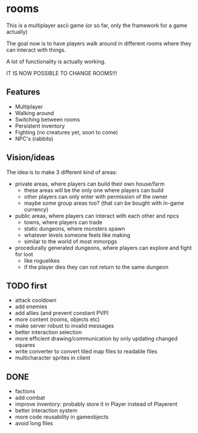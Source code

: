 # rooms

This is a multiplayer ascii game (or so far, only the framework for a game actually)

The goal now is to have players walk around in different rooms where they can interact with things.

A lot of functionality is actually working.

IT IS NOW POSSIBLE TO CHANGE ROOMS!!!

## Features

- Multiplayer
- Walking around
- Switching between rooms
- Persistent inventory
- Fighting (no creatures yet, soon to come)
- NPC's (rabbits)


## Vision/ideas

The idea is to make 3 different kind of areas:

- private areas, where players can build their own house/farm
  * these areas will be the only one where players can build
  * other players can only enter with permission of the owner
  * maybe some group areas too? (that can be bought with in-game currency)
- public areas, where players can interact with each other and npcs
  * towns, where players can trade
  * static dungeons, where monsters spawn
  * whatever levels someone feels like making
  * similar to the world of most mmorpgs
- procedurally generated dungeons, where players can explore and fight for loot
  * like roguelikes
  * if the player dies they can not return to the same dungeon

## TODO first

- attack cooldown
- add enemies
- add allies (and prevent constant PVP)
- more content (rooms, objects etc)
- make server robust to invalid messages
- better interaction selection
- more efficient drawing/communication by only updating changed squares
- write converter to convert tiled map files to readable files
- multicharacter sprites in client

## DONE

- factions
- add combat
- improve inventory: probably store it in Player instead of Playerent
- better interaction system
- more code reusability in gameobjects
- avoid long files
